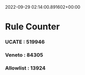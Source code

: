 2022-09-29 02:14:00.891602+00:00
# Rule Counter 
 ### UCATE : 519946

 ### Veneto : 84305

 ### Allowlist : 13924